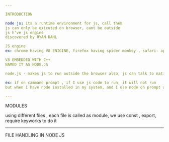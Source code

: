 ```yaml
---

INTRODUCTION

node js: its a runtime environment for js, call them
js can only be exicuted on browser, cant be outside
js h've js engine
discovered by RYAN DAHL

JS engine
ex: chrome having V8 ENIGINE, firefox having spider monkey , safari- apple

V8 EMBEDDED WITH C++
NAMED IT AS NODE.JS

node.js - makes js to run outside the browser also, js can talk to native machines using c++, you can create web serveres in js

ex: if on cammand prompt , if I use js code to run, it will not run
but when I have node installed in my system, and I use node on prompt and run code , then it works

---
```


MODULES

using different files , each file is called as module, we use const , export, require keyworks to do it

---

FILE HANDLING IN NODE JS
